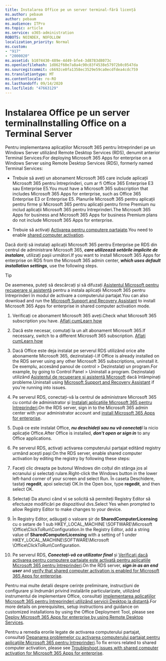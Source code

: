 ```yaml
---
title: Instalarea Office pe un server terminal-fără licență
ms.author: pebaum
author: pebaum
ms.audience: ITPro
ms.topic: article
ms.service: o365-administration
ROBOTS: NOINDEX, NOFOLLOW
localization_priority: Normal
ms.custom:
- "917"
- "2000020"
ms.assetid: b1074430-489e-4d49-bfe4-3d8783d8073c
ms.openlocfilehash: 1d862f60e7a8a4c90c83f4538e57972b0c0547da
ms.sourcegitcommit: c6692ce0fa1358ec3529e59ca0ecdfdea4cdc759
ms.translationtype: MT
ms.contentlocale: ro-RO
ms.lasthandoff: 09/14/2020
ms.locfileid: "47663129"
---
```

# <a name="installing-office-on-a-terminal-server"></a><span data-ttu-id="1441a-102">Instalarea Office pe un server terminal</span><span class="sxs-lookup"><span data-stu-id="1441a-102">Installing Office on a Terminal Server</span></span>

<span data-ttu-id="1441a-103">Pentru implementarea aplicațiilor Microsoft 365 pentru întreprinderi pe un Windows Server utilizând Remote Desktop Services (RDS), denumit anterior Terminal Services:</span><span class="sxs-lookup"><span data-stu-id="1441a-103">For deploying Microsoft 365 Apps for enterprise on a Windows Server using Remote Desktop Services (RDS), formerly named Terminal Services:</span></span>
  
- <span data-ttu-id="1441a-104">Trebuie să aveți un abonament Microsoft 365 care include aplicații Microsoft 365 pentru întreprinderi, cum ar fi Office 365 Enterprise E3 sau Enterprise E5.</span><span class="sxs-lookup"><span data-stu-id="1441a-104">You must have a Microsoft 365 subscription that includes Microsoft 365 Apps for enterprise, such as Office 365 Enterprise E3 or Enterprise E5.</span></span> <span data-ttu-id="1441a-105">Planurile Microsoft 365 pentru aplicații pentru firme și Microsoft 365 pentru aplicații pentru firme Premium nu includ aplicații Microsoft 365 pentru întreprinderi.</span><span class="sxs-lookup"><span data-stu-id="1441a-105">The Microsoft 365 Apps for business and Microsoft 365 Apps for business Premium plans do not include Microsoft 365 Apps for enterprise.</span></span>

- <span data-ttu-id="1441a-106">Trebuie să activați [Activarea pentru computere partajate](https://docs.microsoft.com/DeployOffice/overview-shared-computer-activation).</span><span class="sxs-lookup"><span data-stu-id="1441a-106">You need to enable [shared computer activation](https://docs.microsoft.com/DeployOffice/overview-shared-computer-activation).</span></span>

<span data-ttu-id="1441a-107">Dacă doriți să instalați aplicații Microsoft 365 pentru Enterprise pe RDS din centrul de administrare Microsoft 365, ***care utilizează setările implicite de instalare***, utilizați pașii următori.</span><span class="sxs-lookup"><span data-stu-id="1441a-107">If you want to install Microsoft 365 Apps for enterprise on RDS from the Microsoft 365 admin center, ***which uses default installation settings***, use the following steps.</span></span>

> [!TIP]
> <span data-ttu-id="1441a-108">De asemenea, puteți să descărcați și să difuzați [Asistentul Microsoft pentru recuperare și asistență](https://aka.ms/SaRA_OfficeSCA_M365Portal) pentru a instala aplicații Microsoft 365 pentru întreprinderi în modul de activare a computerului partajat.</span><span class="sxs-lookup"><span data-stu-id="1441a-108">You can also download and run the [Microsoft Support and Recovery Assistant](https://aka.ms/SaRA_OfficeSCA_M365Portal) to install Microsoft 365 Apps for enterprise in shared computer activation mode.</span></span>
  
1. <span data-ttu-id="1441a-109">Verificați ce abonament Microsoft 365 aveți.</span><span class="sxs-lookup"><span data-stu-id="1441a-109">Check what Microsoft 365 subscription you have.</span></span> [<span data-ttu-id="1441a-110">Aflați cum</span><span class="sxs-lookup"><span data-stu-id="1441a-110">Learn how</span></span>](https://docs.microsoft.com/microsoft-365/admin/admin-overview/what-subscription-do-i-have)

2. <span data-ttu-id="1441a-111">Dacă este necesar, comutați la un alt abonament Microsoft 365.</span><span class="sxs-lookup"><span data-stu-id="1441a-111">If necessary, switch to a different Microsoft 365 subscription.</span></span> [<span data-ttu-id="1441a-112">Aflați cum</span><span class="sxs-lookup"><span data-stu-id="1441a-112">Learn how</span></span>](https://docs.microsoft.com/microsoft-365/commerce/subscriptions/switch-to-a-different-plan)

3. <span data-ttu-id="1441a-113">Dacă Office este deja instalat pe serverul RDS utilizând orice alte abonamente Microsoft 365, dezinstalați-l.</span><span class="sxs-lookup"><span data-stu-id="1441a-113">If Office is already installed on the RDS server using any other Microsoft 365 subscriptions, uninstall it.</span></span> <span data-ttu-id="1441a-114">De exemplu, accesând panoul de control \> Dezinstalați un program.</span><span class="sxs-lookup"><span data-stu-id="1441a-114">For example, by going to Control Panel \> Uninstall a program.</span></span> <span data-ttu-id="1441a-115">Dezinstalați utilizând [Asistentul de recuperare și asistență Microsoft](https://aka.ms/SARA-OfficeUninstall-Alchemy) dacă întâmpinați probleme.</span><span class="sxs-lookup"><span data-stu-id="1441a-115">Uninstall using [Microsoft Support and Recovery Assistant](https://aka.ms/SARA-OfficeUninstall-Alchemy) if you're running into issues.</span></span>

4. <span data-ttu-id="1441a-116">Pe serverul RDS, conectați-vă la centrul de administrare Microsoft 365 cu contul de administrator și [Instalați aplicațiile Microsoft 365 pentru întreprinderi](https://portal.office.com/OLS/MySoftware.aspx).</span><span class="sxs-lookup"><span data-stu-id="1441a-116">On the RDS server, sign in to the Microsoft 365 admin center with your administrator account and [install Microsoft 365 Apps for enterprise](https://portal.office.com/OLS/MySoftware.aspx).</span></span>

5. <span data-ttu-id="1441a-117">După ce este instalat Office, ***nu deschideți sau nu vă conectați*** la nicio aplicație Office.</span><span class="sxs-lookup"><span data-stu-id="1441a-117">After Office is installed, ***don't open or sign in*** to any Office applications.</span></span>

6. <span data-ttu-id="1441a-118">Pe serverul RDS, activați activarea computerului partajat editând registry urmând acești pași:</span><span class="sxs-lookup"><span data-stu-id="1441a-118">On the RDS server, enable shared computer activation by editing the registry by following these steps:</span></span>

1. <span data-ttu-id="1441a-119">Faceți clic dreapta pe butonul Windows din colțul din stânga jos al ecranului și selectați rulare.</span><span class="sxs-lookup"><span data-stu-id="1441a-119">Right-click the Windows button in the lower left-hand corner of your screen and select Run.</span></span> <span data-ttu-id="1441a-120">În caseta Deschidere, tastați **regedit**, apoi selectați OK.</span><span class="sxs-lookup"><span data-stu-id="1441a-120">In the Open box, type **regedit**, and then select OK.</span></span>

2. <span data-ttu-id="1441a-121">Selectați Da atunci când vi se solicită să permiteți Registry Editor să efectueze modificări pe dispozitivul dvs.</span><span class="sxs-lookup"><span data-stu-id="1441a-121">Select Yes when prompted to allow Registry Editor to make changes to your device.</span></span>

3. <span data-ttu-id="1441a-122">În Registry Editor, adăugați o valoare șir de **SharedComputerLicensing** cu o setare de 1 sub HKEY_LOCAL_MACHINE \SOFTWARE\Microsoft \Office\ClickToRun\Configuration.</span><span class="sxs-lookup"><span data-stu-id="1441a-122">In the Registry Editor, add a string value of **SharedComputerLicensing** with a setting of 1 under HKEY_LOCAL_MACHINE\SOFTWARE\Microsoft \Office\ClickToRun\Configuration.</span></span>

7. <span data-ttu-id="1441a-123">Pe serverul RDS, ***Conectați-vă ca utilizator final*** și [Verificați dacă activarea pentru computere partajate este activată pentru aplicațiile Microsoft 365 pentru întreprinderi](https://docs.microsoft.com/DeployOffice/troubleshoot-shared-computer-activation#verify-that-activation-for-microsoft-365-apps-succeeded).</span><span class="sxs-lookup"><span data-stu-id="1441a-123">On the RDS server, ***sign in as an end user*** and [verify that shared computer activation is enabled for Microsoft 365 Apps for enterprise](https://docs.microsoft.com/DeployOffice/troubleshoot-shared-computer-activation#verify-that-activation-for-microsoft-365-apps-succeeded).</span></span>

<span data-ttu-id="1441a-124">Pentru mai multe detalii despre cerințe preliminare, instrucțiuni de configurare și îndrumări privind instalările particularizate, utilizând instrumentul de implementare Office, consultați [implementarea aplicațiilor Microsoft 365 pentru întreprinderi utilizând servicii Desktop la distanță](https://docs.microsoft.com/DeployOffice/deploy-microsoft-365-apps-remote-desktop-services).</span><span class="sxs-lookup"><span data-stu-id="1441a-124">For more details on prerequisites, setup instructions and guidance on customized installations by using the Office Deployment Tool, please see [Deploy Microsoft 365 Apps for enterprise by using Remote Desktop Services](https://docs.microsoft.com/DeployOffice/deploy-microsoft-365-apps-remote-desktop-services).</span></span>
  
<span data-ttu-id="1441a-125">Pentru a remedia erorile legate de activarea computerului partajat, consultați [Depanarea problemelor cu activarea computerului partajat pentru aplicațiile Microsoft 365 pentru întreprinderi](https://docs.microsoft.com/DeployOffice/troubleshoot-shared-computer-activation).</span><span class="sxs-lookup"><span data-stu-id="1441a-125">To fix errors related to shared computer activation, please see [Troubleshoot issues with shared computer activation for Microsoft 365 Apps for enterprise](https://docs.microsoft.com/DeployOffice/troubleshoot-shared-computer-activation).</span></span>
  